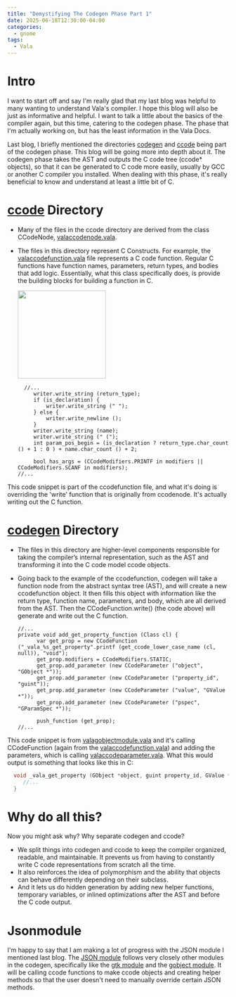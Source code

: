 ```yaml
---
title: "Demystifying The Codegen Phase Part 1"
date: 2025-06-18T12:30:00-04:00
categories:
  - gnome
tags:
  - Vala
---
```


# Intro

I want to start off and say I'm really glad that my last blog was helpful to many wanting to understand Vala's compiler. I hope this blog will also be just as informative and helpful. I want to talk a little about the basics of the compiler again, but this time, catering to the codegen phase. The phase that I'm actually working on, but has the least information in the Vala Docs.

Last blog, I briefly mentioned the directories [codegen][codegen] and [ccode][ccode] being part of the codegen phase. This blog will be going more into depth about it. The codegen phase takes the AST and outputs the C code tree (ccode* objects), so that it can be generated to C code more easily, usually by GCC or another C compiler you installed. When dealing with this phase, it's really beneficial to know and understand at least a little bit of C.


# [ccode][ccode] Directory
* Many of the files in the ccode directory are derived from the class CCodeNode, [valaccodenode.vala][valaccodenode.vala].
* The files in this directory represent C Constructs. For example, the [valaccodefunction.vala][valaccodefunction.vala] file represents a C code function. Regular C functions have function names, parameters, return types, and bodies that add logic. Essentially, what this class specifically does, is provide the building blocks for building a function in C.

  <img src="https://logicmojo.com/assets/dist/new_pages/images/Cfunction3.png" width="200">
  
   ``` vala
     //...
    	writer.write_string (return_type);
		if (is_declaration) {
			writer.write_string (" ");
		} else {
			writer.write_newline ();
		}
		writer.write_string (name);
		writer.write_string (" (");
		int param_pos_begin = (is_declaration ? return_type.char_count () + 1 : 0 ) + name.char_count () + 2;

		bool has_args = (CCodeModifiers.PRINTF in modifiers || CCodeModifiers.SCANF in modifiers);
   //...
   ```
   
This code snippet is part of the ccodefunction file, and what it's doing is overriding the 'write' function that is originally from ccodenode. It's actually writing out the C function.

# [codegen][codegen] Directory
* The files in this directory are higher-level components responsible for taking the compiler’s internal representation, such as the AST and transforming it into the C code model ccode objects.
* Going back to the example of the ccodefunction, codegen will take a function node from the abstract syntax tree (AST), and will create a new ccodefunction object. It then fills this object with information like the return type, function name, parameters, and body, which are all derived from the AST. Then the CCodeFunction.write() (the code above) will generate and write out the C function.

  ``` vala
  //...
  private void add_get_property_function (Class cl) {
  		var get_prop = new CCodeFunction ("_vala_%s_get_property".printf (get_ccode_lower_case_name (cl, null)), "void");
  		get_prop.modifiers = CCodeModifiers.STATIC;
  		get_prop.add_parameter (new CCodeParameter ("object", "GObject *"));
  		get_prop.add_parameter (new CCodeParameter ("property_id", "guint"));
  		get_prop.add_parameter (new CCodeParameter ("value", "GValue *"));
  		get_prop.add_parameter (new CCodeParameter ("pspec", "GParamSpec *"));
  
  		push_function (get_prop);
  //...
  ```
  
This code snippet is from [valagobjectmodule.vala][valagobjectmodule.vala] and it's calling CCodeFunction (again from the [valaccodefunction.vala][valaccodefunction.vala]) and adding the parameters, which is calling [valaccodeparameter.vala][valaccodeparameter.vala]. What this would output is something that looks like this in C:

  ``` C
    void _vala_get_property (GObject *object, guint property_id, GValue *value, GParamSpec *pspec) {
       //... 
    }
  ```

# Why do all this?
Now you might ask why? Why separate codegen and ccode?

* We split things into codegen and ccode to keep the compiler organized, readable, and maintainable. It prevents us from having to constantly write C code representations from scratch all the time. 
* It also reinforces the idea of polymorphism and the ability that objects can behave differently depending on their subclass.
* And it lets us do hidden generation by adding new helper functions, temporary variables, or inlined optimizations after the AST and before the C code output.

# Jsonmodule
I'm happy to say that I am making a lot of progress with the JSON module I mentioned last blog. The [JSON module][valajsonmodule.vala] follows very closely other modules in the codegen, specifically like the [gtk module][valagtkmodule.vala] and the [gobject module][valagobjectmodule.vala]. It will be calling ccode functions to make ccode objects and creating helper methods so that the user doesn't need to manually override certain JSON methods.

[ccode]: https://gitlab.gnome.org/GNOME/vala/-/tree/main/ccode?ref_type=heads
[codegen]: https://gitlab.gnome.org/GNOME/vala/-/tree/main/codegen?ref_type=heads
[valaccodenode.vala]: https://gitlab.gnome.org/GNOME/vala/-/blob/main/ccode/valaccodenode.vala?ref_type=heads
[valagobjectmodule.vala]: https://gitlab.gnome.org/GNOME/vala/-/blob/main/codegen/valagobjectmodule.vala?ref_type=heads
[valaccodefunction.vala]: https://gitlab.gnome.org/GNOME/vala/-/blob/main/ccode/valaccodefunction.vala?ref_type=heads
[valagtkmodule.vala]: https://gitlab.gnome.org/GNOME/vala/-/blob/main/codegen/valagtkmodule.vala?ref_type=heads
[valagtkmodule.vala]: https://gitlab.gnome.org/GNOME/vala/-/blob/main/codegen/valagobjectmodule.vala?ref_type=heads
[valaccodeparameter.vala]: https://gitlab.gnome.org/GNOME/vala/-/blob/main/ccode/valaccodeparameter.vala?ref_type=heads
[valajsonmodule.vala]: https://gitlab.gnome.org/AlleyChaggar/vala/-/blob/alley/json-glib-module/codegen/valajsonmodule.vala?ref_type=heads
